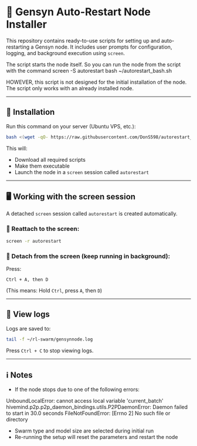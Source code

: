 # 🧠 Gensyn Auto-Restart Node Installer

This repository contains ready-to-use scripts for setting up and auto-restarting a Gensyn node.
It includes user prompts for configuration, logging, and background execution using `screen`.


The script starts the node itself. So you can run the node from the script with the command screen -S autorestart bash ~/autorestart_bash.sh

HOWEVER, this script is not designed for the initial installation of the node. The script only works with an already installed node.


---

## 🚀 Installation

Run this command on your server (Ubuntu VPS, etc.):

```bash
bash <(wget -qO- https://raw.githubusercontent.com/DonS598/autorestart_gensyn/main/setup.sh)
```

This will:
- Download all required scripts
- Make them executable
- Launch the node in a `screen` session called `autorestart`

---

## 🖥️ Working with the screen session

A detached `screen` session called `autorestart` is created automatically.

### 🔹 Reattach to the screen:
```bash
screen -r autorestart
```

### 🔹 Detach from the screen (keep running in background):
Press:
```
Ctrl + A, then D
```

(This means: Hold `Ctrl`, press `A`, then `D`)

---

## 📄 View logs

Logs are saved to:

```bash
tail -f ~/rl-swarm/gensynnode.log
```

Press `Ctrl + C` to stop viewing logs.

---

## ℹ️ Notes

- If the node stops due to one of the following errors:

UnboundLocalError: cannot access local variable 'current_batch'
hivemind.p2p.p2p_daemon_bindings.utils.P2PDaemonError: Daemon failed to start in 30.0 seconds
FileNotFoundError: [Errno 2] No such file or directory

- Swarm type and model size are selected during initial run
- Re-running the setup will reset the parameters and restart the node



